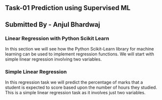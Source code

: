 ## Task-01 Prediction using Supervised ML

## Submitted By - Anjul Bhardwaj


### Linear Regression with Python Scikit Learn
In this section we will see how the Python Scikit-Learn library for machine learning can be used to implement regression functions. We will start with simple linear regression involving two variables.

### **Simple Linear Regression**
In this regression task we will predict the percentage of marks that a student is expected to score based upon the number of hours they studied. This is a simple linear regression task as it involves just two variables.

